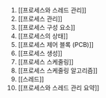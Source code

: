 1. [[프로세스와 스레드 관리]]
2. [[프로세스 관리]]
3. [[프로세스 구성 요소]]
4. [[프로세스의 상태]]
5. [[프로세스 제어 블록 (PCB)]]
6. [[프로세스 생성]]
7. [[프로세스 스케줄링]]
8. [[프로세스 스케줄링 알고리즘]]
9. [[스레드]]
10. [[프로세스와 스레드 관리 요약]]